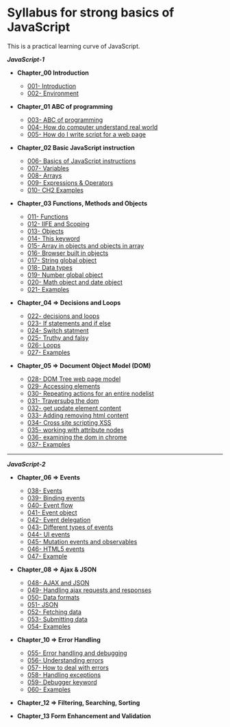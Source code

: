 # Syllabus for strong basics of JavaScript

This is a practical learning curve of JavaScript.

**_JavaScript-1_**

- **Chapter_00 Introduction**

  - [001- Introduction](Chapter_00/001_Introduction/Readme.md)
  - [002- Environment](Chapter_00/002_Environment/Readme.md)

- **Chapter_01 ABC of programming**

  - [003- ABC of programming](Chapter_01/003_ABC_of_programming)
  - [004- How do computer understand real world](Chapter_01/004_How_do_computer_understand_real_world)
  - [005- How do I write script for a web page](Chapter_01/005_How_do_I_write_script_for_a_web_page)

- **Chapter_02 Basic JavaScript instruction**

  - [006- Basics of JavaScript instructions](Chapter_02/006_Basics_of_JavaScript_instructions)
  - [007- Variables](Chapter_02/007_Variables)
  - [008- Arrays](Chapter_02/008_Arrays)
  - [009- Expressions & Operators](Chapter_02/009_Expressions_&_operators)
  - [010- CH2 Examples](Chapter_02/010_CH2_Examples)

- **Chapter_03 Functions, Methods and Objects**

  - [011- Functions](Chapter_03/011_Functions)
  - [012- IIFE and Scoping](Chapter_03/012_IIFE_and_scoping)
  - [013- Objects](Chapter_03/013_Objects)
  - [014- This keyword](Chapter_03/014_This_keyword)
  - [015- Array in objects and objects in array](Chapter_03/015_Array_in_objects_and_objects_in_array)
  - [016- Browser built in objects](Chapter_03/016_Browser_built_in_objects)
  - [017- String global object](Chapter_03/017_String_global_object)
  - [018- Data types](Chapter_03/018_Data_types)
  - [019- Number global object](Chapter_03/019_Number_global_object)
  - [020- Math object and date object](Chapter_03/020_Math_object_and_date_object)
  - [021- Examples](Chapter_03/021_Examples)

- **Chapter_04 => Decisions and Loops**

  - [022- decisions and loops](Chapter_04/022_decisions_and_loops)
  - [023- If statements and if else](Chapter_04/023_If_statements_and_if_else)
  - [024- Switch statment](Chapter_04/024_Switch_statment)
  - [025- Truthy and falsy](Chapter_04/025_Truthy_and_falsy)
  - [026- Loops](Chapter_04/026_Loops)
  - [027- Examples](Chapter_04/027_Examples)

* **Chapter_05 => Document Object Model (DOM)**

  - [028- DOM Tree web page model](Chapter_05/028_DOM_Tree_web_page_model/Readme.md)
  - [029- Accessing elements](Chapter_05/029_Accessing_elements/Readme.md)
  - [030- Repeating actions for an entire nodelist](Chapter_05/030_Repeating_actions_for_an_entire_nodelist/Readme.md)
  - [031- Traversubg the dom](Chapter_05/031_Traversubg_the_dom/Readme.md)
  - [032- get update element content](Chapter_05/032_get_update_element_content/Readme.md)
  - [033- Adding removing html content](Chapter_05/033_Adding_removing_html_content/Readme.md)
  - [034- Cross site scripting XSS](Chapter_05/034_Cross_site_scripting_XSS/Readme.md)
  - [035- working with attribute nodes](Chapter_05/035_working_with_attribute_nodes/Readme.md)
  - [036- examining the dom in chrome](Chapter_05/036_examining_the_dom_in_chrome/Readme.md)
  - [037- Examples](Chapter_05/037_Examples/Readme.md)

---

**_JavaScript-2_**

- **Chapter_06 => Events**

  - [038- Events](Chapter_05/038_Events)
  - [039- Binding events](Chapter_05/039_Binding_events)
  - [040- Event flow](Chapter_05/040_Event_flow)
  - [041- Event object](Chapter_05/041_Event_object)
  - [042- Event delegation](Chapter_05/042_Event_delegation)
  - [043- Different types of events](Chapter_05/043_Different_types_of_events)
  - [044- UI events](Chapter_05/044_UI_events)
  - [045- Mutation events and observables](Chapter_05/045_Mutation_events_and_observables)
  - [046- HTML5 events](Chapter_05/046_HTML5_events)
  - [047- Example](Chapter_05/047_Example)

- **Chapter_08 => Ajax & JSON**

  - [048- AJAX and JSON](Chapter_05/048_AJAX_and_JSON)
  - [049- Handling ajax requests and responses](Chapter_05/049_Handling_ajax_requests_and_responses)
  - [050- Data formats](Chapter_05/050_Data_formats)
  - [051- JSON](Chapter_05/051_JSON)
  - [052- Fetching data](Chapter_05/052_Fetching_data)
  - [053- Submitting data](Chapter_05/053_Submitting_data)
  - [054- Examples](Chapter_05/054_Examples)

- **Chapter_10 => Error Handling**

  - [055- Error handling and debugging](Chapter_05/055_Error_handling_and_debugging)
  - [056- Understanding errors](Chapter_05/056_Understanding_errors)
  - [057- How to deal with errors](Chapter_05/057_How_to_deal_with_errors)
  - [058- Handling exceptions](Chapter_05/058_Handling_exceptions)
  - [059- Debugger keyword](Chapter_05/059_Debugger_keyword)
  - [060- Examples](Chapter_05/Examples)

- **Chapter_12 => Filtering, Searching, Sorting**

- **Chapter_13 Form Enhancement and Validation**

